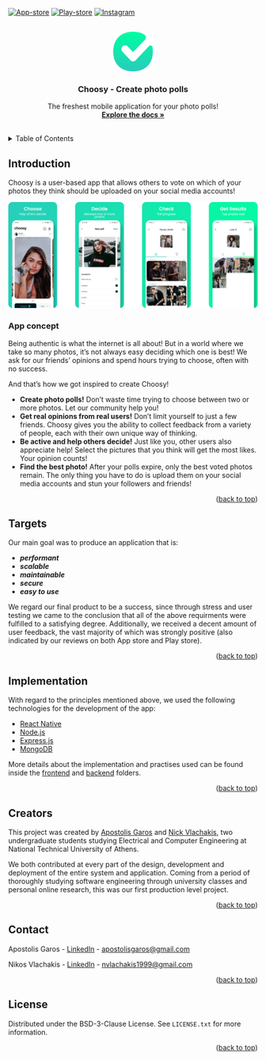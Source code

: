 <div id="top"></div>

<!-- PROJECT SHIELDS -->

[![App-store][app-store-shield]][app-store-link]
[![Play-store][play-store-shield]][play-store-link]
[![Instagram][instagram-shield]][instagram-link]

<!-- PROJECT LOGO -->
<br />
<div align="center">
  <a href="https://github.com/ApostolisGaros/ChoosyProject">
    <img src="frontend/assets/TickLogo.png" alt="Logo" width="80" height="80">
  </a>

  <h3 align="center">Choosy - Create photo polls</h3>

  <p align="center">
    The freshest mobile application for your photo polls!
    <br />
    <a href="https://github.com/ApostolisGaros/ChoosyProject"><strong>Explore the docs »</strong></a>
    <br />
    <br />
  </p>
</div>

<!-- TABLE OF CONTENTS -->
<details>
  <summary>Table of Contents</summary>
  <ol>
    <li>
      <a href="#introduction">Introduction</a>
      <ul>
        <li><a href="#app-concept">App concept</a></li>
      </ul>
    </li>
    <li><a href="#targets">Targets</a></li>
        <li>
      <a href="#implementation">Implementation</a>
    </li>
    <li><a href="#creators">Creators</a></li>
    <li><a href="#contact">Contact</a></li>
    <li><a href="#license">License</a></li>
  </ol>
</details>

<!-- INTRODUCTION -->

## Introduction

Choosy is a user-based app that allows others to vote on which of your photos they think should be uploaded on your social media accounts!


![Product Name Screen Shot][product-screenshot]


### App concept

Being authentic is what the internet is all about! But in a world where we take so many photos, it’s not always easy deciding which one is best! We ask for our friends’ opinions and spend hours trying to choose, often with no success.

And that’s how we got inspired to create Choosy!


-   **Create photo polls!** Don’t waste time trying to choose between two or more photos. Let our community help you!
-   **Get real opinions from real users!** Don’t limit yourself to just a few friends. Choosy gives you the ability to collect feedback from a variety of people, each with their own unique way of thinking.
-   **Be active and help others decide!** Just like you, other users also appreciate help! Select the pictures that you think will get the most likes. Your opinion counts!
-   **Find the best photo!** After your polls expire, only the best voted photos remain. The only thing you have to do is upload them on your social media accounts and stun your followers and friends!



<p align="right">(<a href="#top">back to top</a>)</p>


<!-- TARGETS -->

## Targets

Our main goal was to produce an application that is:
- ***performant***
- ***scalable***
- ***maintainable*** 
- ***secure***  
- ***easy to use*** 


We regard our final product to be a success, since through stress and user testing we came to the conclusion that all of the above requirments were fulfilled to a satisfying degree. Additionally, we received a decent amount of user feedback, the vast majority of which was strongly positive (also indicated by our reviews on both App store and Play store).

<p align="right">(<a href="#top">back to top</a>)</p>


<!-- IMPLEMENTATION -->

## Implementation


With regard to the principles mentioned above, we used the following technologies for the development of the app: 

-   [React Native](https://reactnative.dev/)
-   [Node.js](https://nodejs.org/en/)
-   [Express.js](https://expressjs.com/)
-   [MongoDB](https://www.mongodb.com/)

More details about the implementation and practises used can be found inside the [frontend](https://github.com/ApostolisGaros/ChoosyProject/tree/main/frontend) and [backend](https://github.com/ApostolisGaros/ChoosyProject/tree/main/backend) folders.

<p align="right">(<a href="#top">back to top</a>)</p>





<!-- CREATORS -->

## Creators

This project was created by [Apostolis Garos](https://github.com/ApostolisGaros) and [Nick Vlachakis](https://github.com/NikosVlachakis), two undergraduate students studying Electrical and Computer Engineering at National Technical University of Athens. 

We both contributed at every part of the design, development and deployment of the entire system and application. Coming from a period of thoroughly studying software engineering through university classes and personal online research, this was our first production level project. 

<p align="right">(<a href="#top">back to top</a>)</p>



<!-- CONTACT -->

## Contact

Apostolis Garos - [LinkedIn](https://www.linkedin.com/in/apostolis-garos-603902197/) - [apostolisgaros@gmail.com](mailto:apostolisgaros@gmail.com)

Nikos Vlachakis - [LinkedIn](https://www.linkedin.com/in/nikos-vlachakis-49a33815a/) - [nvlachakis1999@gmail.com](mailto:nvlachakis1999@gmail.com)

<p align="right">(<a href="#top">back to top</a>)</p>


<!-- LICENSE -->

## License

Distributed under the BSD-3-Clause License. See `LICENSE.txt` for more information.

<p align="right">(<a href="#top">back to top</a>)</p>




<!-- MARKDOWN LINKS & IMAGES -->
<!-- https://www.markdownguide.org/basic-syntax/#reference-style-links -->

[contributors-shield]: https://img.shields.io/github/contributors/othneildrew/Best-README-Template.svg?style=for-the-badge
[contributors-url]: https://github.com/ApostolisGaros/ChoosyProject/graphs/contributors
[forks-shield]: https://img.shields.io/github/forks/othneildrew/Best-README-Template.svg?style=for-the-badge
[forks-url]: https://github.com/ApostolisGaros/ChoosyProject/network/members
[stars-shield]: https://img.shields.io/github/stars/othneildrew/Best-README-Template.svg?style=for-the-badge
[stars-url]: https://github.com/ApostolisGaros/ChoosyProject/stargazers
[issues-shield]: https://img.shields.io/github/issues/othneildrew/Best-README-Template.svg?style=for-the-badge
[issues-url]: https://github.com/ApostolisGaros/ChoosyProject/issues
[license-shield]: https://img.shields.io/github/license/othneildrew/Best-README-Template.svg?style=for-the-badge
[license-url]: https://github.com/ApostolisGaros/ChoosyProject/blob/master/LICENSE.txt
[instagram-shield]: https://img.shields.io/badge/-Instagram-black.svg?style=for-the-badge&logo=instagram&colorB=555
[instagram-link]: https://www.instagram.com/choosy_app/
[app-store-shield]: https://img.shields.io/badge/-appstore-black.svg?style=for-the-badge&logo=appstore&colorB=555
[app-store-link]: https://apps.apple.com/us/app/choosy-create-photo-polls/id1558143012
[play-store-shield]: https://img.shields.io/badge/-playstore-black.svg?style=for-the-badge&logo=googleplay&colorB=555
[play-store-link]: https://play.google.com/store/apps/details?id=com.choosy.choosephotos&hl=el&gl=US
[product-screenshot]: frontend/assets/PromoImage.png
